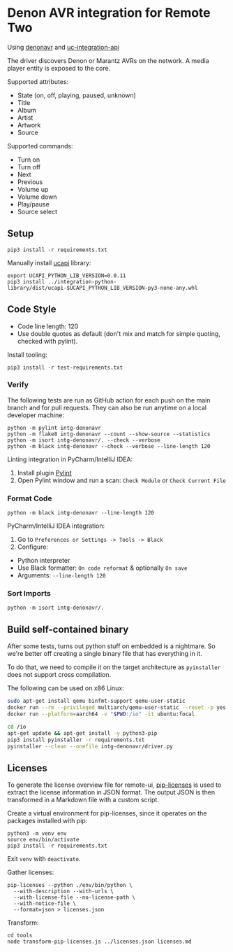 # Denon AVR integration for Remote Two

Using [denonavr](https://github.com/ol-iver/denonavr) and [uc-integration-api](https://github.com/aitatoi/integration-python-library)

The driver discovers Denon or Marantz AVRs on the network. A media player entity is exposed to the core.

Supported attributes:
- State (on, off, playing, paused, unknown)
- Title
- Album
- Artist
- Artwork
- Source

Supported commands:
- Turn on
- Turn off
- Next
- Previous
- Volume up
- Volume down
- Play/pause
- Source select

## Setup

```console
pip3 install -r requirements.txt
```

Manually install [ucapi](https://github.com/aitatoi/integration-python-library) library:
```console
export UCAPI_PYTHON_LIB_VERSION=0.0.11
pip3 install ../integration-python-library/dist/ucapi-$UCAPI_PYTHON_LIB_VERSION-py3-none-any.whl
```

## Code Style

- Code line length: 120
- Use double quotes as default (don't mix and match for simple quoting, checked with pylint).

Install tooling:
```console
pip3 install -r test-requirements.txt
```

### Verify

The following tests are run as GitHub action for each push on the main branch and for pull requests.
They can also be run anytime on a local developer machine:
```console
python -m pylint intg-denonavr
python -m flake8 intg-denonavr --count --show-source --statistics
python -m isort intg-denonavr/. --check --verbose 
python -m black intg-denonavr --check --verbose --line-length 120
```

Linting integration in PyCharm/IntelliJ IDEA:
1. Install plugin [Pylint](https://plugins.jetbrains.com/plugin/11084-pylint)
2. Open Pylint window and run a scan: `Check Module` or `Check Current File`

### Format Code
```console
python -m black intg-denonavr --line-length 120
```

PyCharm/IntelliJ IDEA integration:
1. Go to `Preferences or Settings -> Tools -> Black`
2. Configure:
  - Python interpreter
  - Use Black formatter: `On code reformat` & optionally `On save`
  - Arguments: `--line-length 120`

### Sort Imports

```console
python -m isort intg-denonavr/.
```

## Build self-contained binary

After some tests, turns out python stuff on embedded is a nightmare. So we're better off creating a single binary file that has everything in it.

To do that, we need to compile it on the target architecture as `pyinstaller` does not support cross compilation.

The following can be used on x86 Linux:

```bash
sudo apt-get install qemu binfmt-support qemu-user-static
docker run --rm --privileged multiarch/qemu-user-static --reset -p yes
docker run --platform=aarch64 -v "$PWD:/io" -it ubuntu:focal

cd /io
apt-get update && apt-get install -y python3-pip
pip3 install pyinstaller -r requirements.txt
pyinstaller --clean --onefile intg-denonavr/driver.py
```

## Licenses

To generate the license overview file for remote-ui, [pip-licenses](https://pypi.org/project/pip-licenses/) is used
to extract the license information in JSON format. The output JSON is then transformed in a Markdown file with a
custom script.

Create a virtual environment for pip-licenses, since it operates on the packages installed with pip:
```console
python3 -m venv env
source env/bin/activate
pip3 install -r requirements.txt
```
Exit `venv` with `deactivate`.

Gather licenses:
```console
pip-licenses --python ./env/bin/python \
  --with-description --with-urls \
  --with-license-file --no-license-path \
  --with-notice-file \
  --format=json > licenses.json
```

Transform:
```console
cd tools
node transform-pip-licenses.js ../licenses.json licenses.md
```
